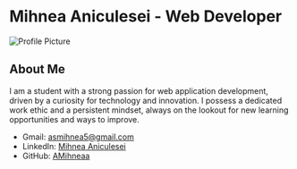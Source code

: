 # Mihnea Aniculesei - Web Developer

![Profile Picture](URL_TO_YOUR_PROFILE_PICTURE)

## About Me

I am a student with a strong passion for web application development, driven by a curiosity for technology and innovation. I possess a dedicated work ethic and a persistent mindset, always on the lookout for new learning opportunities and ways to improve.

- Gmail: asmihnea5@gmail.com
- LinkedIn: [Mihnea Aniculesei](LINKEDIN_PROFILE_URL)
- GitHub: [AMihneaa](GITHUB_PROFILE_URL)
